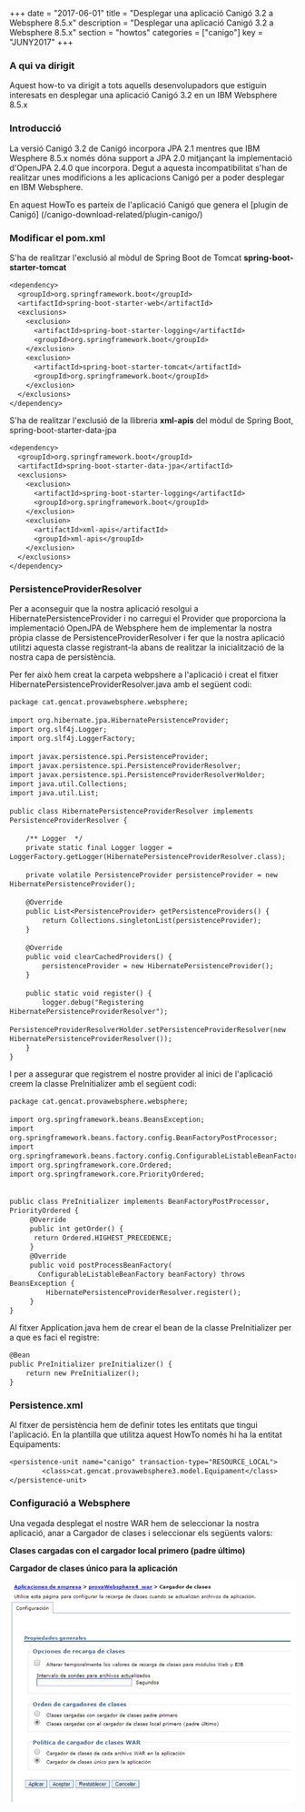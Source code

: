 +++
date        = "2017-06-01"
title       = "Desplegar una aplicació Canigó 3.2 a Websphere 8.5.x"
description = "Desplegar una aplicació Canigó 3.2 a Websphere 8.5.x"
section     = "howtos"
categories  = ["canigo"]
key         = "JUNY2017"
+++

### A qui va dirigit

Aquest how-to va dirigit a tots aquells desenvolupadors que estiguin interesats en desplegar una aplicació Canigó 3.2 en un IBM Websphere 8.5.x

### Introducció

La versió Canigó 3.2 de Canigó incorpora JPA 2.1 mentres que IBM Wesphere 8.5.x només dóna support a JPA 2.0 mitjançant la implementació d'OpenJPA 2.4.0 que incorpora. Degut a aquesta incompatibilitat s'han de realitzar unes modificions a les aplicacions Canigó per a poder desplegar en IBM Websphere.

En aquest HowTo es parteix de l'aplicació Canigó que genera el [plugin de Canigó] (/canigo-download-related/plugin-canigo/)

### Modificar el pom.xml

S'ha de realitzar l'exclusió al mòdul de Spring Boot de Tomcat **spring-boot-starter-tomcat**

	<dependency>
      <groupId>org.springframework.boot</groupId>
      <artifactId>spring-boot-starter-web</artifactId>
      <exclusions>
        <exclusion>
          <artifactId>spring-boot-starter-logging</artifactId>
          <groupId>org.springframework.boot</groupId>
        </exclusion>
        <exclusion>
          <artifactId>spring-boot-starter-tomcat</artifactId>
          <groupId>org.springframework.boot</groupId>
        </exclusion>
      </exclusions>
    </dependency>

S'ha de realitzar l'exclusió de la llibreria **xml-apis** del mòdul de Spring Boot, spring-boot-starter-data-jpa

    <dependency>
      <groupId>org.springframework.boot</groupId>
      <artifactId>spring-boot-starter-data-jpa</artifactId>
      <exclusions>
        <exclusion>
          <artifactId>spring-boot-starter-logging</artifactId>
          <groupId>org.springframework.boot</groupId>
        </exclusion>
        <exclusion>
          <artifactId>xml-apis</artifactId>
          <groupId>xml-apis</groupId>
        </exclusion>
      </exclusions>
    </dependency>

### PersistenceProviderResolver

Per a aconseguir que la nostra aplicació resolgui a HibernatePersistenceProvider i no carregui el Provider que proporciona la implementació OpenJPA de Websphere hem de implementar la nostra pròpia classe de PersistenceProviderResolver i fer que la nostra aplicació utilitzi aquesta classe registrant-la abans de realitzar la inicialització de la nostra capa de persistència.

Per fer això hem creat la carpeta webpshere a l'aplicació i creat el fitxer HibernatePersistenceProviderResolver.java amb el següent codi:

	package cat.gencat.provawebsphere.websphere;

	import org.hibernate.jpa.HibernatePersistenceProvider;
	import org.slf4j.Logger;
	import org.slf4j.LoggerFactory;

	import javax.persistence.spi.PersistenceProvider;
	import javax.persistence.spi.PersistenceProviderResolver;
	import javax.persistence.spi.PersistenceProviderResolverHolder;
	import java.util.Collections;
	import java.util.List;

	public class HibernatePersistenceProviderResolver implements PersistenceProviderResolver {
		
		/** Logger  */  
		private static final Logger logger = LoggerFactory.getLogger(HibernatePersistenceProviderResolver.class);
		
		private volatile PersistenceProvider persistenceProvider = new HibernatePersistenceProvider();

		@Override
		public List<PersistenceProvider> getPersistenceProviders() {
			return Collections.singletonList(persistenceProvider);
		}

		@Override
		public void clearCachedProviders() {
			persistenceProvider = new HibernatePersistenceProvider();
		}

		public static void register() {
			logger.debug("Registering HibernatePersistenceProviderResolver");
			PersistenceProviderResolverHolder.setPersistenceProviderResolver(new HibernatePersistenceProviderResolver());
		}
	}
	
I per a assegurar que registrem el nostre provider al inici de l'aplicació creem la classe PreInitializer amb el següent codi:

	package cat.gencat.provawebsphere.websphere;

	import org.springframework.beans.BeansException;
	import org.springframework.beans.factory.config.BeanFactoryPostProcessor;
	import org.springframework.beans.factory.config.ConfigurableListableBeanFactory;
	import org.springframework.core.Ordered;
	import org.springframework.core.PriorityOrdered;

	 
	public class PreInitializer implements BeanFactoryPostProcessor, PriorityOrdered {  
		 @Override  
		 public int getOrder() {  
		  return Ordered.HIGHEST_PRECEDENCE;  
		 }  
		 @Override  
		 public void postProcessBeanFactory(  
		   ConfigurableListableBeanFactory beanFactory) throws BeansException {  
			 HibernatePersistenceProviderResolver.register();
		 }  
	} 

Al fitxer Application.java hem de crear el bean de la classe PreInitializer per a que es faci el registre:

	@Bean
    public PreInitializer preInitializer() {
		return new PreInitializer();
    }

### Persistence.xml

Al fitxer de persistència hem de definir totes les entitats que tingui l'aplicació. En la plantilla que utilitza aquest HowTo només hi ha la entitat Equipaments:

<persistence xmlns="http://java.sun.com/xml/ns/persistence"	xmlns:xsi="http://www.w3.org/2001/XMLSchema-instance"
	xsi:schemaLocation="http://xmlns.jcp.org/xml/ns/persistence http://xmlns.jcp.org/xml/ns/persistence/persistence_2_1.xsd"
	version="1.0">

	<persistence-unit name="canigo" transaction-type="RESOURCE_LOCAL">
			<class>cat.gencat.provawebsphere3.model.Equipament</class>  
	</persistence-unit>

</persistence>

### Configuració a Websphere

Una vegada desplegat el nostre WAR hem de seleccionar la nostra aplicació, anar a Cargador de clases i seleccionar els següents valors:

**Clases cargadas con el cargador local primero (padre último)**

**Cargador de clases único para la aplicación**

![](/related/canigo/howto/imatges/20170501.jpg)